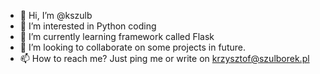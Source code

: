 - 👋 Hi, I’m @kszulb
- 👀 I’m interested in Python coding
- 🌱 I’m currently learning framework called Flask
- 💞️ I’m looking to collaborate on some projects in future.
- 📫 How to reach me? Just ping me or write on krzysztof@szulborek.pl

<!---
kszulb/kszulb is a ✨ special ✨ repository because its `README.md` (this file) appears on your GitHub profile.
You can click the Preview link to take a look at your changes.
--->

